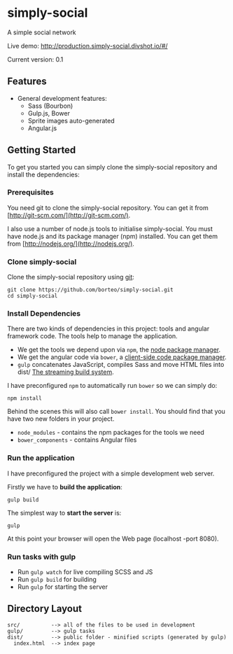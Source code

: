# simply-social
A simple social network

Live demo: http://production.simply-social.divshot.io/#/

Current version: 0.1

## Features

- General development features:
  - Sass (Bourbon)
  - Gulp.js, Bower
  - Sprite images auto-generated
  - Angular.js

## Getting Started

To get you started you can simply clone the simply-social repository and install the dependencies:

### Prerequisites

You need git to clone the simply-social repository. You can get it from
[http://git-scm.com/](http://git-scm.com/).

I also use a number of node.js tools to initialise simply-social. You must have node.js and its package manager (npm) installed. You can get them from [http://nodejs.org/](http://nodejs.org/).

### Clone simply-social

Clone the simply-social repository using [git](http://git-scm.com/):

```
git clone https://github.com/borteo/simply-social.git
cd simply-social
```

### Install Dependencies

There are two kinds of dependencies in this project: tools and angular framework code. The tools help to manage the application.

* We get the tools we depend upon via `npm`, the [node package manager](https://www.npmjs.org/).
* We get the angular code via `bower`, a [client-side code package manager](http://bower.io/).
* `gulp` concatenates JavaScript, compiles Sass and move HTML files into dist/ [The streaming build system](http://gulpjs.com/).


I have preconfigured `npm` to automatically run `bower` so we can simply do:

```
npm install
```

Behind the scenes this will also call `bower install`. You should find that you have two new folders in your project.

* `node_modules` - contains the npm packages for the tools we need
* `bower_components` - contains Angular files 


### Run the application

I have preconfigured the project with a simple development web server. 

Firstly we have to __build the application__:

```
gulp build
```

The simplest way to __start the server__ is:

```
gulp
```

At this point your browser will open the Web page (localhost -port 8080).

### Run tasks with gulp
- Run `gulp watch` for live compiling SCSS and JS
- Run `gulp build` for building
- Run `gulp` for starting the server


## Directory Layout

    src/          --> all of the files to be used in development
    gulp/         --> gulp tasks
    dist/         --> public folder - minified scripts (generated by gulp)
      index.html  --> index page
